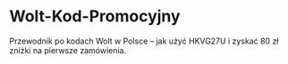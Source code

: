 # Wolt-Kod-Promocyjny
Przewodnik po kodach Wolt w Polsce – jak użyć HKVG27U i zyskać 80 zł zniżki na pierwsze zamówienia.

